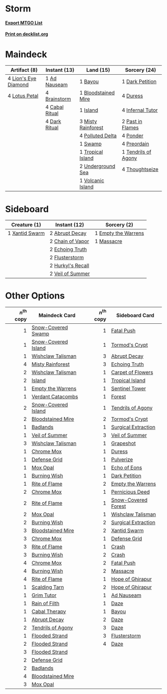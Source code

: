 # Storm

#### [Export MTGO List](../collection/Storm/Storm.txt)
#### [Print on decklist.org](http://decklist.org/?deckmain=1%09Ad%20Nauseam%0A1%09Bayou%0A1%09Bloodstained%20Mire%0A4%09Brainstorm%0A4%09Cabal%20Ritual%0A1%09Dark%20Petition%0A4%09Dark%20Ritual%0A4%09Duress%0A4%09Infernal%20Tutor%0A1%09Island%0A4%09Lion's%20Eye%20Diamond%0A4%09Lotus%20Petal%0A3%09Misty%20Rainforest%0A2%09Past%20in%20Flames%0A4%09Polluted%20Delta%0A4%09Ponder%0A4%09Preordain%0A1%09Swamp%0A1%09Tendrils%20of%20Agony%0A4%09Thoughtseize%0A1%09Tropical%20Island%0A2%09Underground%20Sea%0A1%09Volcanic%20Island&deckside=2%09Abrupt%20Decay%0A2%09Chain%20of%20Vapor%0A2%09Echoing%20Truth%0A1%09Empty%20the%20Warrens%0A2%09Flusterstorm%0A2%09Hurkyl's%20Recall%0A1%09Massacre%0A2%09Veil%20of%20Summer%0A1%09Xantid%20Swarm)
# Maindeck

|                                        Artifact (8)                                         |                                      Instant (13)                                      |                                          Land (15)                                           |                                        Sorcery (24)                                         |
|---------------------------------------------------------------------------------------------|----------------------------------------------------------------------------------------|----------------------------------------------------------------------------------------------|---------------------------------------------------------------------------------------------|
|4 [Lion's Eye Diamond](http://gatherer.wizards.com/Pages/Card/Details.aspx?multiverseid=3255)|1 [Ad Nauseam](http://gatherer.wizards.com/Pages/Card/Details.aspx?multiverseid=174915) |1 [Bayou](http://gatherer.wizards.com/Pages/Card/Details.aspx?multiverseid=879)               |1 [Dark Petition](http://gatherer.wizards.com/Pages/Card/Details.aspx?multiverseid=398525)   |
|4 [Lotus Petal](http://gatherer.wizards.com/Pages/Card/Details.aspx?multiverseid=420602)     |4 [Brainstorm](http://gatherer.wizards.com/Pages/Card/Details.aspx?multiverseid=3897)   |1 [Bloodstained Mire](http://gatherer.wizards.com/Pages/Card/Details.aspx?multiverseid=405094)|4 [Duress](http://gatherer.wizards.com/Pages/Card/Details.aspx?multiverseid=14557)           |
|                                                                                             |4 [Cabal Ritual](http://gatherer.wizards.com/Pages/Card/Details.aspx?multiverseid=30564)|1 [Island](http://gatherer.wizards.com/Pages/Card/Details.aspx?multiverseid=439857)           |4 [Infernal Tutor](http://gatherer.wizards.com/Pages/Card/Details.aspx?multiverseid=107308)  |
|                                                                                             |4 [Dark Ritual](http://gatherer.wizards.com/Pages/Card/Details.aspx?multiverseid=651)   |3 [Misty Rainforest](http://gatherer.wizards.com/Pages/Card/Details.aspx?multiverseid=405102) |2 [Past in Flames](http://gatherer.wizards.com/Pages/Card/Details.aspx?multiverseid=420748)  |
|                                                                                             |                                                                                        |4 [Polluted Delta](http://gatherer.wizards.com/Pages/Card/Details.aspx?multiverseid=405104)   |4 [Ponder](http://gatherer.wizards.com/Pages/Card/Details.aspx?multiverseid=451051)          |
|                                                                                             |                                                                                        |1 [Swamp](http://gatherer.wizards.com/Pages/Card/Details.aspx?multiverseid=439858)            |4 [Preordain](http://gatherer.wizards.com/Pages/Card/Details.aspx?multiverseid=405347)       |
|                                                                                             |                                                                                        |1 [Tropical Island](http://gatherer.wizards.com/Pages/Card/Details.aspx?multiverseid=884)     |1 [Tendrils of Agony](http://gatherer.wizards.com/Pages/Card/Details.aspx?multiverseid=45842)|
|                                                                                             |                                                                                        |2 [Underground Sea](http://gatherer.wizards.com/Pages/Card/Details.aspx?multiverseid=886)     |4 [Thoughtseize](http://gatherer.wizards.com/Pages/Card/Details.aspx?multiverseid=438676)    |
|                                                                                             |                                                                                        |1 [Volcanic Island](http://gatherer.wizards.com/Pages/Card/Details.aspx?multiverseid=887)     |                                                                                             |


# Sideboard

|                                      Creature (1)                                       |                                        Instant (12)                                        |                                         Sorcery (2)                                          |
|-----------------------------------------------------------------------------------------|--------------------------------------------------------------------------------------------|----------------------------------------------------------------------------------------------|
|1 [Xantid Swarm](http://gatherer.wizards.com/Pages/Card/Details.aspx?multiverseid=413735)|2 [Abrupt Decay](http://gatherer.wizards.com/Pages/Card/Details.aspx?multiverseid=456061)   |1 [Empty the Warrens](http://gatherer.wizards.com/Pages/Card/Details.aspx?multiverseid=426587)|
|                                                                                         |2 [Chain of Vapor](http://gatherer.wizards.com/Pages/Card/Details.aspx?multiverseid=420701) |1 [Massacre](http://gatherer.wizards.com/Pages/Card/Details.aspx?multiverseid=21324)          |
|                                                                                         |2 [Echoing Truth](http://gatherer.wizards.com/Pages/Card/Details.aspx?multiverseid=405212)  |                                                                                              |
|                                                                                         |2 [Flusterstorm](http://gatherer.wizards.com/Pages/Card/Details.aspx?multiverseid=228255)   |                                                                                              |
|                                                                                         |2 [Hurkyl's Recall](http://gatherer.wizards.com/Pages/Card/Details.aspx?multiverseid=135260)|                                                                                              |
|                                                                                         |2 [Veil of Summer](http://gatherer.wizards.com/Pages/Card/Details.aspx?multiverseid=466952) |                                                                                              |


# Other Options

|*n*<sup>th</sup> copy|                                        Maindeck Card                                         |*n*<sup>th</sup> copy|                                        Sideboard Card                                        |
|--------------------:|----------------------------------------------------------------------------------------------|--------------------:|----------------------------------------------------------------------------------------------|
|                    1|[Snow-Covered Swamp](http://gatherer.wizards.com/Pages/Card/Details.aspx?multiverseid=121256) |                    1|[Fatal Push](http://gatherer.wizards.com/Pages/Card/Details.aspx?multiverseid=423724)         |
|                    1|[Snow-Covered Island](http://gatherer.wizards.com/Pages/Card/Details.aspx?multiverseid=121130)|                    1|[Tormod's Crypt](http://gatherer.wizards.com/Pages/Card/Details.aspx?multiverseid=389723)     |
|                    1|[Wishclaw Talisman](http://gatherer.wizards.com/Pages/Card/Details.aspx?multiverseid=473072)  |                    3|[Abrupt Decay](http://gatherer.wizards.com/Pages/Card/Details.aspx?multiverseid=456061)       |
|                    4|[Misty Rainforest](http://gatherer.wizards.com/Pages/Card/Details.aspx?multiverseid=405102)   |                    3|[Echoing Truth](http://gatherer.wizards.com/Pages/Card/Details.aspx?multiverseid=405212)      |
|                    2|[Wishclaw Talisman](http://gatherer.wizards.com/Pages/Card/Details.aspx?multiverseid=473072)  |                    1|[Carpet of Flowers](http://gatherer.wizards.com/Pages/Card/Details.aspx?multiverseid=5858)    |
|                    2|[Island](http://gatherer.wizards.com/Pages/Card/Details.aspx?multiverseid=439857)             |                    1|[Tropical Island](http://gatherer.wizards.com/Pages/Card/Details.aspx?multiverseid=884)       |
|                    1|[Empty the Warrens](http://gatherer.wizards.com/Pages/Card/Details.aspx?multiverseid=426587)  |                    1|[Sentinel Tower](http://gatherer.wizards.com/Pages/Card/Details.aspx?multiverseid=446047)     |
|                    1|[Verdant Catacombs](http://gatherer.wizards.com/Pages/Card/Details.aspx?multiverseid=405113)  |                    1|[Forest](http://gatherer.wizards.com/Pages/Card/Details.aspx?multiverseid=439860)             |
|                    2|[Snow-Covered Island](http://gatherer.wizards.com/Pages/Card/Details.aspx?multiverseid=121130)|                    1|[Tendrils of Agony](http://gatherer.wizards.com/Pages/Card/Details.aspx?multiverseid=45842)   |
|                    2|[Bloodstained Mire](http://gatherer.wizards.com/Pages/Card/Details.aspx?multiverseid=405094)  |                    2|[Tormod's Crypt](http://gatherer.wizards.com/Pages/Card/Details.aspx?multiverseid=389723)     |
|                    1|[Badlands](http://gatherer.wizards.com/Pages/Card/Details.aspx?multiverseid=878)              |                    1|[Surgical Extraction](http://gatherer.wizards.com/Pages/Card/Details.aspx?multiverseid=397706)|
|                    1|[Veil of Summer](http://gatherer.wizards.com/Pages/Card/Details.aspx?multiverseid=466952)     |                    3|[Veil of Summer](http://gatherer.wizards.com/Pages/Card/Details.aspx?multiverseid=466952)     |
|                    3|[Wishclaw Talisman](http://gatherer.wizards.com/Pages/Card/Details.aspx?multiverseid=473072)  |                    1|[Grapeshot](http://gatherer.wizards.com/Pages/Card/Details.aspx?multiverseid=426588)          |
|                    1|[Chrome Mox](http://gatherer.wizards.com/Pages/Card/Details.aspx?multiverseid=413761)         |                    1|[Duress](http://gatherer.wizards.com/Pages/Card/Details.aspx?multiverseid=14557)              |
|                    1|[Defense Grid](http://gatherer.wizards.com/Pages/Card/Details.aspx?multiverseid=45481)        |                    1|[Pulverize](http://gatherer.wizards.com/Pages/Card/Details.aspx?multiverseid=19724)           |
|                    1|[Mox Opal](http://gatherer.wizards.com/Pages/Card/Details.aspx?multiverseid=397719)           |                    1|[Echo of Eons](http://gatherer.wizards.com/Pages/Card/Details.aspx?multiverseid=463995)       |
|                    1|[Burning Wish](http://gatherer.wizards.com/Pages/Card/Details.aspx?multiverseid=416909)       |                    1|[Dark Petition](http://gatherer.wizards.com/Pages/Card/Details.aspx?multiverseid=398525)      |
|                    1|[Rite of Flame](http://gatherer.wizards.com/Pages/Card/Details.aspx?multiverseid=121217)      |                    2|[Empty the Warrens](http://gatherer.wizards.com/Pages/Card/Details.aspx?multiverseid=426587)  |
|                    2|[Chrome Mox](http://gatherer.wizards.com/Pages/Card/Details.aspx?multiverseid=413761)         |                    1|[Pernicious Deed](http://gatherer.wizards.com/Pages/Card/Details.aspx?multiverseid=442201)    |
|                    2|[Rite of Flame](http://gatherer.wizards.com/Pages/Card/Details.aspx?multiverseid=121217)      |                    1|[Snow-Covered Forest](http://gatherer.wizards.com/Pages/Card/Details.aspx?multiverseid=121192)|
|                    2|[Mox Opal](http://gatherer.wizards.com/Pages/Card/Details.aspx?multiverseid=397719)           |                    1|[Wishclaw Talisman](http://gatherer.wizards.com/Pages/Card/Details.aspx?multiverseid=473072)  |
|                    2|[Burning Wish](http://gatherer.wizards.com/Pages/Card/Details.aspx?multiverseid=416909)       |                    2|[Surgical Extraction](http://gatherer.wizards.com/Pages/Card/Details.aspx?multiverseid=397706)|
|                    3|[Bloodstained Mire](http://gatherer.wizards.com/Pages/Card/Details.aspx?multiverseid=405094)  |                    2|[Xantid Swarm](http://gatherer.wizards.com/Pages/Card/Details.aspx?multiverseid=413735)       |
|                    3|[Chrome Mox](http://gatherer.wizards.com/Pages/Card/Details.aspx?multiverseid=413761)         |                    1|[Defense Grid](http://gatherer.wizards.com/Pages/Card/Details.aspx?multiverseid=45481)        |
|                    3|[Rite of Flame](http://gatherer.wizards.com/Pages/Card/Details.aspx?multiverseid=121217)      |                    1|[Crash](http://gatherer.wizards.com/Pages/Card/Details.aspx?multiverseid=19616)               |
|                    3|[Burning Wish](http://gatherer.wizards.com/Pages/Card/Details.aspx?multiverseid=416909)       |                    2|[Crash](http://gatherer.wizards.com/Pages/Card/Details.aspx?multiverseid=19616)               |
|                    4|[Chrome Mox](http://gatherer.wizards.com/Pages/Card/Details.aspx?multiverseid=413761)         |                    2|[Fatal Push](http://gatherer.wizards.com/Pages/Card/Details.aspx?multiverseid=423724)         |
|                    4|[Burning Wish](http://gatherer.wizards.com/Pages/Card/Details.aspx?multiverseid=416909)       |                    2|[Massacre](http://gatherer.wizards.com/Pages/Card/Details.aspx?multiverseid=21324)            |
|                    4|[Rite of Flame](http://gatherer.wizards.com/Pages/Card/Details.aspx?multiverseid=121217)      |                    1|[Hope of Ghirapur](http://gatherer.wizards.com/Pages/Card/Details.aspx?multiverseid=423821)   |
|                    1|[Scalding Tarn](http://gatherer.wizards.com/Pages/Card/Details.aspx?multiverseid=405107)      |                    2|[Hope of Ghirapur](http://gatherer.wizards.com/Pages/Card/Details.aspx?multiverseid=423821)   |
|                    1|[Grim Tutor](http://gatherer.wizards.com/Pages/Card/Details.aspx?multiverseid=201409)         |                    1|[Ad Nauseam](http://gatherer.wizards.com/Pages/Card/Details.aspx?multiverseid=174915)         |
|                    1|[Rain of Filth](http://gatherer.wizards.com/Pages/Card/Details.aspx?multiverseid=5831)        |                    1|[Daze](http://gatherer.wizards.com/Pages/Card/Details.aspx?multiverseid=189255)               |
|                    1|[Cabal Therapy](http://gatherer.wizards.com/Pages/Card/Details.aspx?multiverseid=413625)      |                    1|[Bayou](http://gatherer.wizards.com/Pages/Card/Details.aspx?multiverseid=879)                 |
|                    1|[Abrupt Decay](http://gatherer.wizards.com/Pages/Card/Details.aspx?multiverseid=456061)       |                    2|[Daze](http://gatherer.wizards.com/Pages/Card/Details.aspx?multiverseid=189255)               |
|                    2|[Tendrils of Agony](http://gatherer.wizards.com/Pages/Card/Details.aspx?multiverseid=45842)   |                    3|[Daze](http://gatherer.wizards.com/Pages/Card/Details.aspx?multiverseid=189255)               |
|                    1|[Flooded Strand](http://gatherer.wizards.com/Pages/Card/Details.aspx?multiverseid=405098)     |                    3|[Flusterstorm](http://gatherer.wizards.com/Pages/Card/Details.aspx?multiverseid=228255)       |
|                    2|[Flooded Strand](http://gatherer.wizards.com/Pages/Card/Details.aspx?multiverseid=405098)     |                    4|[Daze](http://gatherer.wizards.com/Pages/Card/Details.aspx?multiverseid=189255)               |
|                    3|[Flooded Strand](http://gatherer.wizards.com/Pages/Card/Details.aspx?multiverseid=405098)     |                     |                                                                                              |
|                    2|[Defense Grid](http://gatherer.wizards.com/Pages/Card/Details.aspx?multiverseid=45481)        |                     |                                                                                              |
|                    2|[Badlands](http://gatherer.wizards.com/Pages/Card/Details.aspx?multiverseid=878)              |                     |                                                                                              |
|                    4|[Bloodstained Mire](http://gatherer.wizards.com/Pages/Card/Details.aspx?multiverseid=405094)  |                     |                                                                                              |
|                    3|[Mox Opal](http://gatherer.wizards.com/Pages/Card/Details.aspx?multiverseid=397719)           |                     |                                                                                              |

